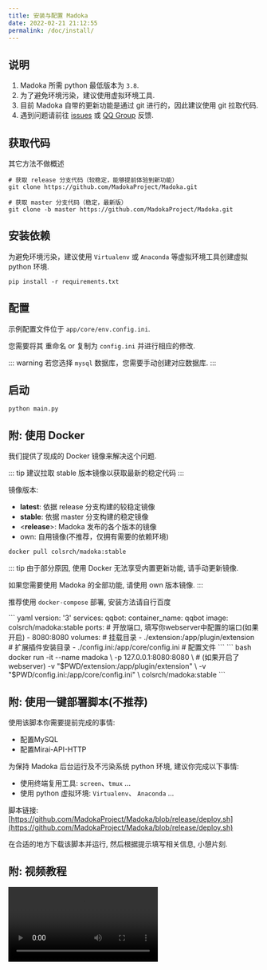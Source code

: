 ```yaml
---
title: 安装与配置 Madoka
date: 2022-02-21 21:12:55
permalink: /doc/install/
---
```


## 说明

1. Madoka 所需 python 最低版本为 `3.8`.
2. 为了避免环境污染，建议使用虚拟环境工具.
3. 目前 Madoka 自带的更新功能是通过 git 进行的，因此建议使用 git 拉取代码.
4. 遇到问题请前往 [issues](https://github.com/MadokaProject/Madoka/issues) 或 [QQ Group](https://qm.qq.com/cgi-bin/qm/qr?k=Jx_8y7GzLkF3ac0oOXwJRdiCcUHVdlLb&jump_from=webapi) 反馈.

## 获取代码

其它方法不做概述

```shell
# 获取 release 分支代码（较稳定，能够提前体验到新功能）
git clone https://github.com/MadokaProject/Madoka.git

# 获取 master 分支代码（稳定，最新版）
git clone -b master https://github.com/MadokaProject/Madoka.git
```

## 安装依赖

为避免环境污染，建议使用 `Virtualenv` 或 `Anaconda` 等虚拟环境工具创建虚拟 python 环境.

```shell
pip install -r requirements.txt
```

## 配置

示例配置文件位于 `app/core/env.config.ini`.

您需要将其 重命名 or 复制为 `config.ini` 并进行相应的修改.

::: warning
若您选择 `mysql` 数据库，您需要手动创建对应数据库.
:::

## 启动

```shell
python main.py
```

## 附: 使用 Docker

我们提供了现成的 Docker 镜像来解决这个问题.

::: tip
建议拉取 stable 版本镜像以获取最新的稳定代码
:::

镜像版本:
- **latest**: 依据 release 分支构建的较稳定镜像
- **stable**: 依据 master 分支构建的稳定镜像
- \<**release**\>: Madoka 发布的各个版本的镜像
- own: 自用镜像(不推荐，仅拥有需要的依赖环境)

``` bash
docker pull colsrch/madoka:stable
```

::: tip
由于部分原因, 使用 Docker 无法享受内置更新功能, 请手动更新镜像.

如果您需要使用 Madoka 的全部功能, 请使用 own 版本镜像.
:::

推荐使用 `docker-compose` 部署, 安装方法请自行百度

<code-group>
  <code-block title="docker-compose.yml" active>
  ``` yaml
  version: '3'
  services:
    qqbot:
      container_name: qqbot
      image: colsrch/madoka:stable
      ports:  # 开放端口, 填写你webserver中配置的端口(如果开启)
        - 8080:8080
      volumes: # 挂载目录
        - ./extension:/app/plugin/extension   # 扩展插件安装目录
        - ./config.ini:/app/core/config.ini   # 配置文件
  ```
  </code-block>

  <code-block title="docker">
  ``` bash
  docker run -it --name madoka \
  -p 127.0.0.1:8080:8080 \  # (如果开启了 webserver)
  -v "$PWD/extension:/app/plugin/extension" \
  -v "$PWD/config.ini:/app/core/config.ini" \
  colsrch/madoka:stable
  ```
  </code-block>
</code-group>

## 附: 使用一键部署脚本(不推荐)

使用该脚本你需要提前完成的事情:
- 配置MySQL
- 配置Mirai-API-HTTP

为保持 Madoka 后台运行及不污染系统 python 环境, 建议你完成以下事情:
- 使用终端复用工具: `screen`、`tmux` ...
- 使用 python 虚拟环境: `Virtualenv`、 `Anaconda` ...

脚本链接: [https://github.com/MadokaProject/Madoka/blob/release/deploy.sh](https://github.com/MadokaProject/Madoka/blob/release/deploy.sh)

在合适的地方下载该脚本并运行, 然后根据提示填写相关信息, 小憩片刻.

## 附: 视频教程

<video src="https://static.colsrch.cn/storage/video/madoka-install.mp4"></video>
